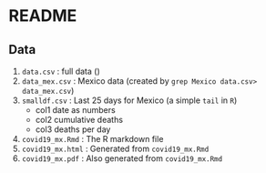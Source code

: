 # README

## Data

1. `data.csv`	    : full data ()
2. `data_mex.csv`    : Mexico data (created by `grep Mexico data.csv> data_mex.csv`)
3. `smalldf.csv`	    : Last 25 days for Mexico (a simple `tail` in `R`)
   - col1	date as numbers
   - col2	cumulative deaths
   - col3	deaths per day
4. `covid19_mx.Rmd`   : The R markdown file 
5. `covid19_mx.html`  : Generated from `covid19_mx.Rmd`
6. `covid19_mx.pdf`   : Also generated from `covid19_mx.Rmd`

